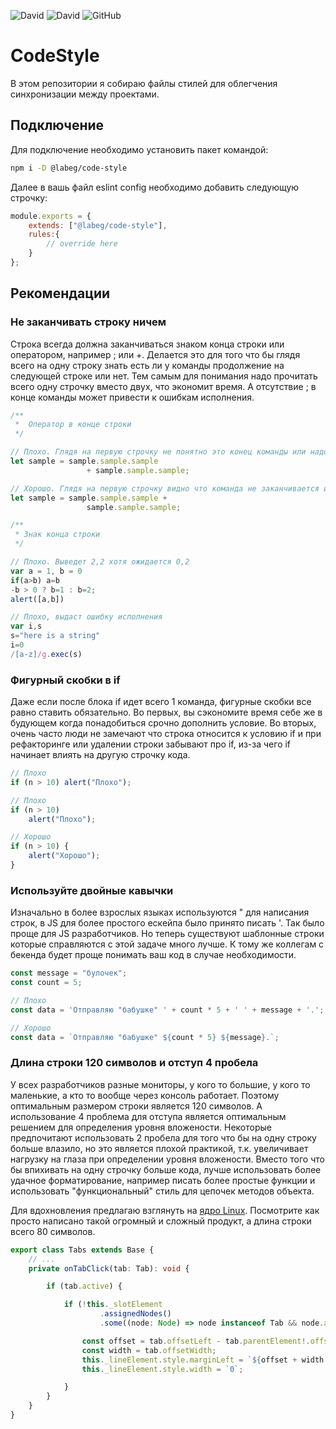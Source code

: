![David](https://img.shields.io/david/LabEG/code-style.svg)
![David](https://img.shields.io/david/dev/LabEG/code-style.svg)
![GitHub](https://img.shields.io/github/license/LabEG/code-style.svg)


# CodeStyle
В этом репозитории я собираю файлы стилей для облегчения синхронизации между проектами.

## Подключение
Для подключение необходимо установить пакет командой:
```Bash
npm i -D @labeg/code-style
```

Далее в вашь файл eslint config необходимо добавить следующую строчку:
```Javascript
module.exports = {
    extends: ["@labeg/code-style"],
    rules:{
        // override here
    }
};
```

## Рекомендации
### Не заканчивать строку ничем
Строка всегда должна заканчиваться знаком конца строки или оператором, например ; или +. Делается это для того что бы глядя всего на одну строку знать есть ли у команды продолжение на следующей строке или нет. Тем самым для понимания надо прочитать всего одну строчку вместо двух, что экономит время. А отсутствие ; в конце команды может привести к ошибкам исполнения.

```Typescript
/**
 *  Оператор в конце строки
 */

// Плохо. Глядя на первую строчку не понятно это конец команды или надо искать продолжение
let sample = sample.sample.sample
                 + sample.sample.sample;

// Хорошо. Глядя на первую строчку видно что команда не заканчивается и стоит искать продолжение на следующей
let sample = sample.sample.sample +
                 sample.sample.sample;

/**
 * Знак конца строки
 */

// Плохо. Выведет 2,2 хотя ожидается 0,2
var a = 1, b = 0
if(a>b) a=b
-b > 0 ? b=1 : b=2;
alert([a,b])

// Плохо, выдаст ошибку исполнения
var i,s
s="here is a string"
i=0
/[a-z]/g.exec(s)

```

### Фигурный скобки в if
Даже если после блока if идет всего 1 команда, фигурные скобки все равно ставить обязательно.
Во первых, вы сэкономите время себе же в будующем когда понадобиться срочно дополнить условие.
Во вторых, очень часто люди не замечают что строка относится к условию if и при рефакторинге или удалении строки забывают про if, из-за чего if начинает влиять на другую строчку кода.

```Typescript
// Плохо
if (n > 10) alert("Плохо");

// Плохо
if (n > 10)
    alert("Плохо");

// Хорошо
if (n > 10) {
    alert("Хорошо");
}
```

### Используйте двойные кавычки
Изначально в более взрослых языках используются " для написания строк, в JS для более простого ескейпа было принято писать '. Так было проще для JS разработчиков. Но теперь существуют шаблонные строки которые справляются с этой задаче много лучше. К тому же коллегам с бекенда будет проще понимать ваш код в случае необходимости.

```Typescript
const message = "булочек";
const count = 5;

// Плохо
const data = 'Отправляю "бабушке" ' + count * 5 + ' ' + message + '.';

// Хорошо
const data = `Отправляю "бабушке" ${count * 5} ${message}.`;
```

### Длина строки 120 символов и отступ 4 пробела
У всех разработчиков разные мониторы, у кого то большие, у кого то маленькие, а кто то вообще через консоль работает. Поэтому оптимальным размером строки является 120 символов. А использование 4 проблема для отступа является оптимальным решением для определения уровня вложености. Некоторые предпочитают использовать 2 пробела для того что бы на одну строку больше влазило, но это является плохой практикой, т.к. увеличивает нагрузку на глаза при определении уровня вложености. Вместо того что бы впихивать на одну строчку больше кода, лучше использовать более удачное форматирование, например писать более простые функции и использовать "функциональный" стиль для цепочек методов объекта.

Для вдохновления предлагаю взглянуть на [ядро Linux](https://github.com/torvalds/linux/blob/master/kernel/acct.c). Посмотрите как просто написано такой огромный и сложный продукт, а длина строки всего 80 символов.

```Typescript
export class Tabs extends Base {
    // ...
    private onTabClick(tab: Tab): void {

        if (tab.active) {

            if (!this._slotElement
                    .assignedNodes()
                    .some((node: Node) => node instanceof Tab && node.active === true)) {

                const offset = tab.offsetLeft - tab.parentElement!.offsetLeft;
                const width = tab.offsetWidth;
                this._lineElement.style.marginLeft = `${offset + width / 2}px`;
                this._lineElement.style.width = `0`;

            }
        }
    }
}
```